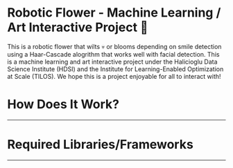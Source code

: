 # Robotic Flower - Machine Learning / Art Interactive Project :tulip:

This is a robotic flower that wilts :skull: or blooms depending on smile detection using a Haar-Cascade alogrithm that works well with facial detection. This is a machine learning and art interactive project under the Halicioglu Data Science Institute (HDSI) and the Institute for Learning-Enabled Optimization at Scale (TILOS). We hope this is a project enjoyable for all to interact with!


# How Does It Work?
----


# Required Libraries/Frameworks
---

